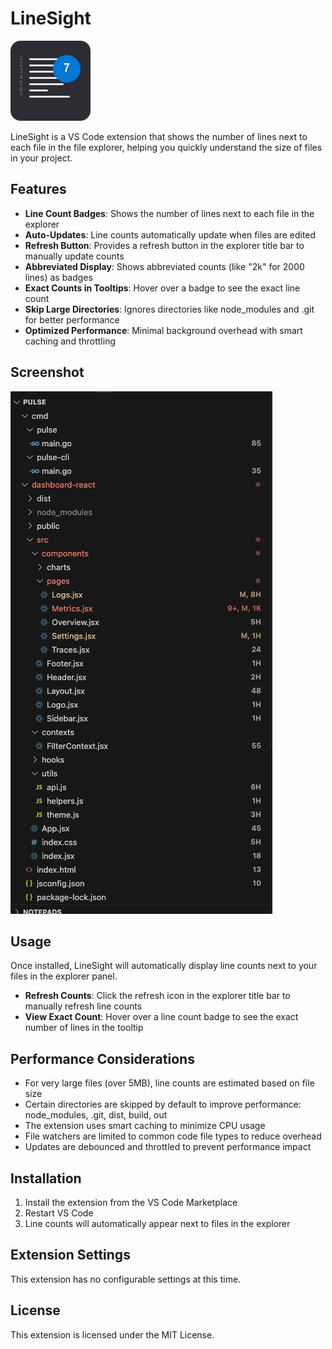 # LineSight

<img src="resources/images/logo.png" width="128" height="128" alt="LineSight Logo">

LineSight is a VS Code extension that shows the number of lines next to each file in the file explorer, helping you quickly understand the size of files in your project.

## Features

- **Line Count Badges**: Shows the number of lines next to each file in the explorer
- **Auto-Updates**: Line counts automatically update when files are edited
- **Refresh Button**: Provides a refresh button in the explorer title bar to manually update counts
- **Abbreviated Display**: Shows abbreviated counts (like "2k" for 2000 lines) as badges
- **Exact Counts in Tooltips**: Hover over a badge to see the exact line count
- **Skip Large Directories**: Ignores directories like node_modules and .git for better performance
- **Optimized Performance**: Minimal background overhead with smart caching and throttling

## Screenshot

![LineSight in action](resources/images/screenshot.png)

## Usage

Once installed, LineSight will automatically display line counts next to your files in the explorer panel.

- **Refresh Counts**: Click the refresh icon in the explorer title bar to manually refresh line counts
- **View Exact Count**: Hover over a line count badge to see the exact number of lines in the tooltip

## Performance Considerations

- For very large files (over 5MB), line counts are estimated based on file size
- Certain directories are skipped by default to improve performance: node_modules, .git, dist, build, out
- The extension uses smart caching to minimize CPU usage
- File watchers are limited to common code file types to reduce overhead
- Updates are debounced and throttled to prevent performance impact

## Installation

1. Install the extension from the VS Code Marketplace
2. Restart VS Code
3. Line counts will automatically appear next to files in the explorer

## Extension Settings

This extension has no configurable settings at this time.

## License

This extension is licensed under the MIT License. 